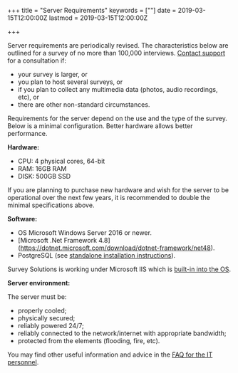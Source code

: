 ﻿+++
title = "Server Requirements"
keywords = [""]
date = 2019-03-15T12:00:00Z
lastmod = 2019-03-15T12:00:00Z

+++

Server requirements are periodically revised. The characteristics below are
outlined for a survey of no more than 100,000 interviews. 
[Contact support](https://mysurvey.solutions/ContactUs) for a consultation if:

- your survey is larger, or 
- you plan to host several surveys, or 
- if you plan to collect any multimedia data (photos, audio recordings, etc), or
- there are other non-standard circumstances.

Requirements for the server depend on the use and the type of the survey.
Below is a minimal configuration. Better hardware allows better performance.

**Hardware:**

- CPU: 4 physical cores, 64-bit
- RAM: 16GB RAM
- DISK: 500GB SSD

If you are planning to purchase new hardware and wish for the server to be 
operational over the next few years, it is recommended to double the minimal
specifications above.

**Software:**

- OS Microsoft Windows Server 2016 or newer.
- [Microsoft .Net Framework 4.8] (https://dotnet.microsoft.com/download/dotnet-framework/net48).
- PostgreSQL (see [standalone installation instructions](/headquarters/config/standalone-installation/)).

Survey Solutions is working under Microsoft IIS which is 
[built-in into the OS](https://support.microsoft.com/en-us/help/224609/how-to-obtain-versions-of-internet-information-server-iis).

**Server environment:**

The server must be:

- properly cooled;
- physically secured;
- reliably powered 24/7;
- reliably connected to the network/internet with appropriate bandwidth;
- protected from the elements (flooding, fire, etc).

You may find other useful information and advice in the 
[FAQ for the IT personnel](/getting-started/faq-for-it-personnel/).
